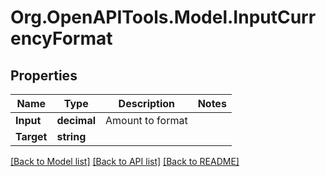 # Org.OpenAPITools.Model.InputCurrencyFormat
## Properties

Name | Type | Description | Notes
------------ | ------------- | ------------- | -------------
**Input** | **decimal** | Amount to format | 
**Target** | **string** |  | 

[[Back to Model list]](../README.md#documentation-for-models) [[Back to API list]](../README.md#documentation-for-api-endpoints) [[Back to README]](../README.md)

